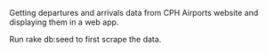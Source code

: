 Getting departures and arrivals data from CPH Airports website and displaying them in a web app.

Run rake db:seed to first scrape the data.